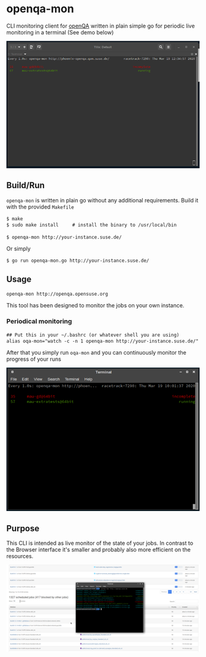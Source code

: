 # openqa-mon

CLI monitoring client for [openQA](https://open.qa) written in plain simple go for periodic live monitoring in a terminal (See demo below)

![Demo of openqa-mon in action](demo.gif)

## Build/Run

`openqa-mon` is written in plain go without any additional requirements. Build it with the provided `Makefile`

    $ make
    $ sudo make install     # install the binary to /usr/local/bin
    
    $ openqa-mon http://your-instance.suse.de/

Or simply

    $ go run openqa-mon.go http://your-instance.suse.de/

## Usage

    openqa-mon http://openqa.opensuse.org

This tool has been designed to monitor the jobs on your own instance.

### Periodical monitoring

    ## Put this in your ~/.bashrc (or whatever shell you are using)
    alias oqa-mon="watch -c -n 1 openqa-mon http://your-instance.suse.de/"

After that you simply run `oqa-mon` and you can continuously monitor the progress of your runs

![openqa-mon in action](oqa.png)

## Purpose

This CLI is intended as live monitor of the state of your jobs. In contrast to the Browser interface it's smaller and probably also more efficient on the resources.

![Screenshot of openqa-mon in action vs the Browser in the background](Screenshot.png)